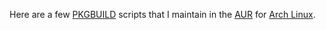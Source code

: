 Here are a few [PKGBUILD](https://wiki.archlinux.org/index.php/PKGBUILD)
scripts that I maintain in the [AUR](https://aur.archlinux.org/) for [Arch
Linux](https://www.archlinux.org/).
